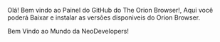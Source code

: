 Olá! Bem vindo ao Painel do GitHub do The Orion Browser!, Aqui você poderá Baixar e instalar as versões disponiveis do Orion Browser.


Bem Vindo ao Mundo da NeoDevelopers!
